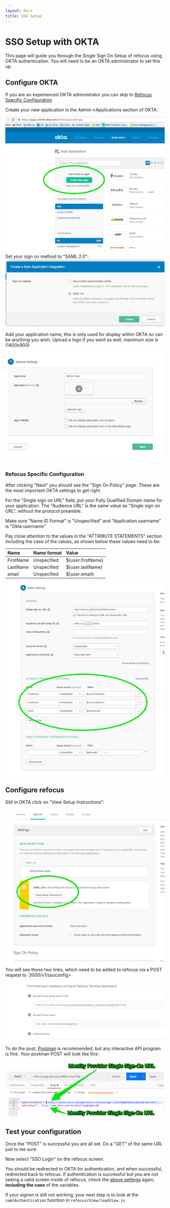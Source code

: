 ```yaml
---
layout: docs
title: SSO Setup
---
```


# SSO Setup with OKTA

This page will guide you through the Single Sign On Setup of refocus
using OKTA authentication. You will need to be an OKTA administrator to
set this up.

## Configure OKTA

If you are an experienced OKTA administrator you can skip to
[Refocus Specific Configuration](#Refocus-Specific-Configuration)

Create your new application in the Admin->Applications section of OKTA:

![CreateNewApp](../assets/CreateNewApp.png)

Set your sign on method to "SAML 2.0":
![Set Sign On Method](../assets/SetSignOnMethod.png)

Add your application name, this is only used for display within OKTA so
can be anything you wish. Upload a logo if you want as well, maximum
size is (1400x900)

![SAppName](../assets/SAppName.png)

### Refocus Specific Configuration 

After clicking "Next" you should see the "Sign On Policy" page. These
are the most important OKTA settings to get right.

For the "Single sign on URL" field, put your Fully Qualified Domain name
for your application. The "Audience URL" is the same value as "Single
sign on URL", without the protocol preamble.

Make sure "Name ID Format" is "Unspecified" and "Application username"
is "Okta username"

Pay close attention to the values in the "ATTRIBUTE STATEMENTS" section
including the case of the values, as shown below these values need to
be:

| Name      | Name format | Value             |
|:----------|:------------|:------------------|
| FirstName | Unspecified | ${user.firstName} |
| LastName  | Unspecified | ${user.lastName}  |
| email     | Unspecified | ${user.email}     |


![Refocus Specific Configuration](../assets/RefocusSpecificConfiguration.png)

## Configure refocus

Still in OKTA click on "View Setup Instructions":

![View Setup Instructions](../assets/ViewSetupInstructions.png)

You will see these two links, which need to be added to refocus via a
POST request to <refocus-FQDN>:3000/v1/ssoconfig>

![OKTA URLs](../assets/OKTAURLs.png)

To do the post,
[Postman](https://chrome.google.com/webstore/detail/postman/fhbjgbiflinjbdggehcddcbncdddomop?hl=en)
is recommended, but any interactive API program is fine. Your postman
POST will look like this:

![PostmanPut](../assets/PostmanPut.png)

## Test your configuration

Once the "POST" is successful you are all set. Do a "GET" of the same
URL just to me sure.

Now select "SSO Login" on the refocus screen.

You should be redirected to OKTA for authentication, and when
successful, redirected back to refocus. If authentication is successful
but you are not seeing a valid screen inside of refocus, check the
[above settings](#Refocus-Specific-Configuration) again, **including the
case** of the variables.

If your signon is still not working, your next step is to look at the
`samlAuthentication` function in `refocus/View/loadView.js`
